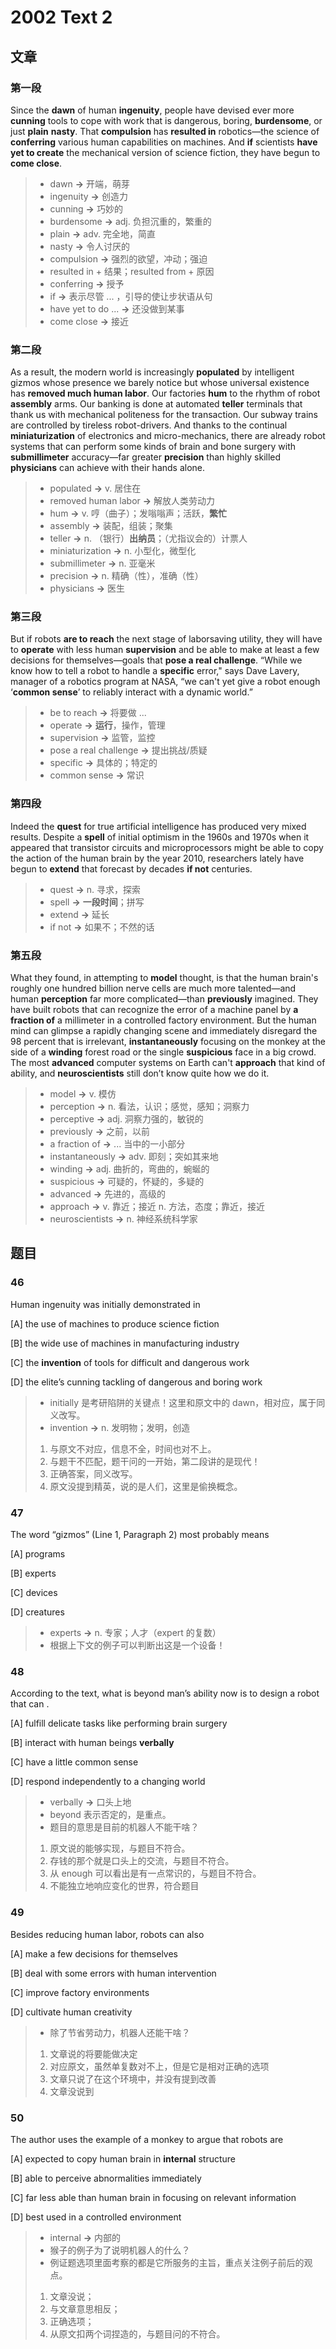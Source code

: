 # 2002 Text 2

## 文章

### 第一段

Since the **dawn** of human **ingenuity**, people have devised ever more **cunning** tools to cope with work that is dangerous, boring, **burdensome**, or just **plain** **nasty**. That **compulsion** has **resulted in** robotics—the science of **conferring** various human capabilities on machines. And **if** scientists **have yet to create** the mechanical version of science fiction, they have begun to **come close**.

> - dawn **→** 开端，萌芽
> - ingenuity **→** 创造力
> - cunning **→** 巧妙的
> - burdensome  **→** adj. 负担沉重的，繁重的
> - plain **→** adv. 完全地，简直
> - nasty **→** 令人讨厌的
> - compulsion **→** 强烈的欲望，冲动；强迫
> - resulted in + 结果；resulted from + 原因
> - conferring **→** 授予
> - if **→** 表示尽管 ... ，引导的使让步状语从句
> - have yet to do ...  **→** 还没做到某事
> - come close **→** 接近

### 第二段

As a result, the modern world is increasingly **populated** by intelligent gizmos whose presence we barely notice but whose universal existence has **removed much human labor**. Our factories **hum** to the rhythm of robot **assembly** arms. Our banking is done at automated **teller** terminals that thank us with mechanical politeness for the transaction. Our subway trains are controlled by tireless robot-drivers. And thanks to the continual **miniaturization** of electronics and micro-mechanics, there are already robot systems that can perform some kinds of brain and bone surgery with **submillimeter** accuracy—far greater **precision** than highly skilled **physicians** can achieve with their hands alone.

> - populated **→** v. 居住在
> - removed human labor **→** 解放人类劳动力
> - hum **→** v. 哼（曲子）；发嗡嗡声；活跃，**繁忙**
> - assembly **→** 装配，组装；聚集
> - teller **→** n. （银行）**出纳员**；（尤指议会的）计票人
> - miniaturization **→** n. 小型化，微型化
> - submillimeter **→** n. 亚毫米
> - precision **→** n. 精确（性），准确（性）
> - physicians **→** 医生

### 第三段

But if robots **are to reach** the next stage of laborsaving utility, they will have to **operate** with less human **supervision** and be able to make at least a few decisions for themselves—goals that **pose a real challenge**. “While we know how to tell a robot to handle a **specific** error," says Dave Lavery, manager of a robotics program at NASA, “we can't yet give a robot enough ‘**common sense**’ to reliably interact with a dynamic world.”

> - be to reach **→** 将要做 ... 
> - operate **→** **运行**，操作，管理
> - supervision **→** 监管，监控
> - pose a real challenge **→** 提出挑战/质疑
> - specific **→** 具体的；特定的
> - common sense **→** 常识

### 第四段

Indeed the **quest** for true artificial intelligence has produced very mixed results. Despite a **spell** of initial optimism in the 1960s and 1970s when it appeared that transistor circuits and microprocessors might be able to copy the action of the human brain by the year 2010, researchers lately have begun to **extend** that forecast by decades **if not** centuries.

> - quest **→** n. 寻求，探索
> - spell **→** **一段时间**；拼写
> - extend **→** 延长
> - if not **→** 如果不；不然的话

### 第五段

What they found, in attempting to **model** thought, is that the human brain's roughly one hundred billion nerve cells are much more talented—and human **perception** far more complicated—than **previously** imagined. They have built robots that can recognize the error of a machine panel by **a fraction of** a millimeter in a controlled factory environment. But the human mind can glimpse a rapidly changing scene and immediately disregard the 98 percent that is irrelevant, **instantaneously** focusing on the monkey at the side of a **winding** forest road or the single **suspicious** face in a big crowd. The most **advanced** computer systems on Earth can't **approach** that kind of ability, and **neuroscientists** still don’t know quite how we do it.

> - model **→** v. 模仿
> - perception **→** n. 看法，认识；感觉，感知；洞察力
> - perceptive **→** adj. 洞察力强的，敏锐的
> - previously **→** 之前，以前
> - a fraction of **→**  ... 当中的一小部分
> - instantaneously **→** adv. 即刻；突如其来地
> - winding **→** adj. 曲折的，弯曲的，蜿蜒的
> - suspicious **→** 可疑的，怀疑的，多疑的
> - advanced **→** 先进的，高级的
> - approach **→** v. 靠近；接近 n. 方法，态度；靠近，接近
> - neuroscientists **→** n. 神经系统科学家

## 题目

### 46

Human ingenuity was initially demonstrated in

[A] the use of machines to produce science fiction

[B] the wide use of machines in manufacturing industry

[C] the **invention** of tools for difficult and dangerous work

[D] the elite’s cunning tackling of dangerous and boring work

> - initially 是考研陷阱的关键点！这里和原文中的 dawn，相对应，属于同义改写。
> - invention **→** n. 发明物；发明，创造
> 1. 与原文不对应，信息不全，时间也对不上。
> 2. 与题干不匹配，题干问的一开始，第二段讲的是现代！
> 3. 正确答案，同义改写。
> 4. 原文没提到精英，说的是人们，这里是偷换概念。

### 47

The word “gizmos” (Line 1, Paragraph 2) most probably means

[A] programs

[B] experts 

[C] devices 

[D] creatures

> - experts **→** n. 专家；人才（expert 的复数）
> - 根据上下文的例子可以判断出这是一个设备！

### 48

According to the text, what is beyond man’s ability now is to design a robot that can . 

[A] fulfill delicate tasks like performing brain surgery

[B] interact with human beings **verbally** 

[C] have a little common sense

[D] respond independently to a changing world

> - verbally **→** 口头上地
> - beyond 表示否定的，是重点。
> - 题目的意思是目前的机器人不能干啥？
> 1. 原文说的能够实现，与题目不符合。
> 2. 存钱的那个就是口头上的交流，与题目不符合。
> 3. 从 enough 可以看出是有一点常识的，与题目不符合。
> 4. 不能独立地响应变化的世界，符合题目

### 49

Besides reducing human labor, robots can also

[A] make a few decisions for themselves

[B] deal with some errors with human intervention 

[C] improve factory environments

[D] cultivate human creativity

> - 除了节省劳动力，机器人还能干啥？
> 1. 文章说的将要能做决定
> 2. 对应原文，虽然单复数对不上，但是它是相对正确的选项
> 3. 文章只说了在这个环境中，并没有提到改善
> 4. 文章没说到

### 50

The author uses the example of a monkey to argue that robots are

[A] expected to copy human brain in **internal** structure

[B] able to perceive abnormalities immediately

[C] far less able than human brain in focusing on relevant information 

[D] best used in a controlled environment

> - internal **→** 内部的
> - 猴子的例子为了说明机器人的什么？
> - 例证题选项里面考察的都是它所服务的主旨，重点关注例子前后的观点。
> 1. 文章没说；
> 2. 与文章意思相反；
> 3. 正确选项；
> 4. 从原文扣两个词捏造的，与题目问的不符合。